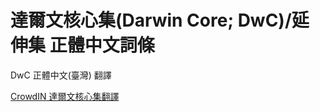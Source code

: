 # 達爾文核心集(Darwin Core; DwC)/延伸集 正體中文詞條

DwC 正體中文(臺灣) 翻譯

[CrowdIN 達爾文核心集翻譯](https://crowdin.com/project/darwin-core-vocabularies)
